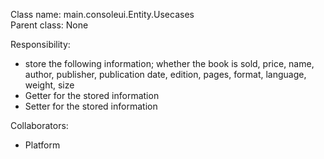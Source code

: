 Class name: main.consoleui.Entity.Usecases \
Parent class: None

Responsibility:
* store the following information; 
whether the book is sold,
  price,
  name,
  author,
  publisher,
  publication date,
  edition,
  pages,
  format,
  language,
  weight,
  size
* Getter for the stored information
* Setter for the stored information

Collaborators:
* Platform